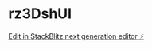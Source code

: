 # rz3DshUI

[Edit in StackBlitz next generation editor ⚡️](https://stackblitz.com/~/github.com/atkt1/rz3DshUI)